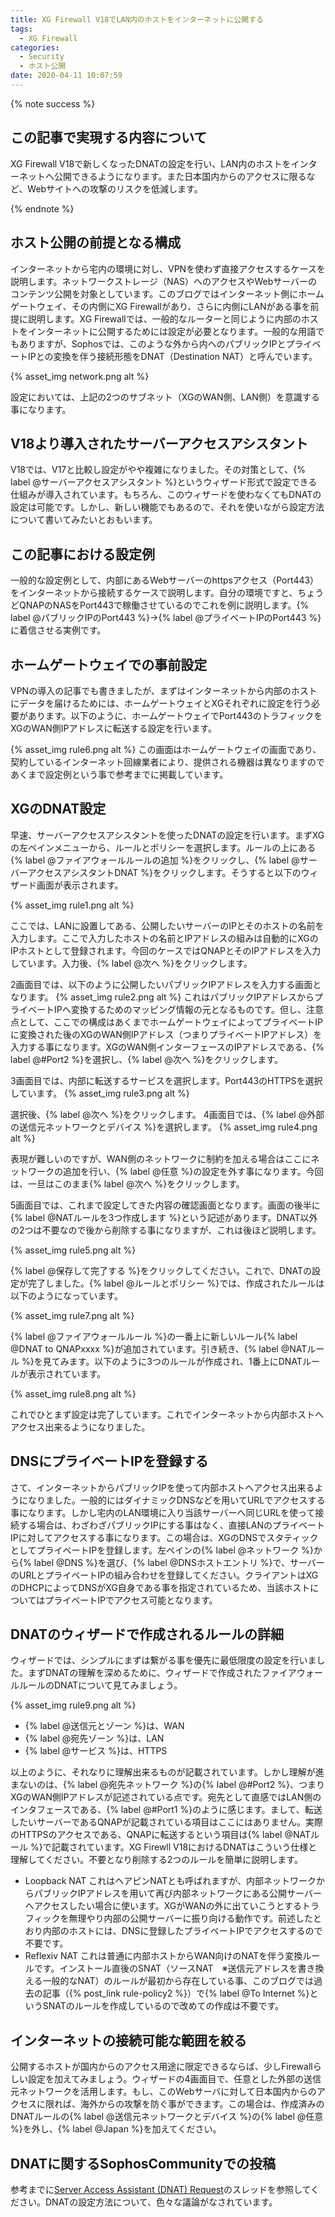 ```yaml
---
title: XG Firewall V18でLAN内のホストをインターネットに公開する
tags:
  - XG Firewall
categories:
  - Security
  - ホスト公開
date: 2020-04-11 10:07:59
---
```



{% note success  %}

## この記事で実現する内容について

XG Firewall V18で新しくなったDNATの設定を行い、LAN内のホストをインターネットへ公開できるようになります。また日本国内からのアクセスに限るなど、Webサイトへの攻撃のリスクを低減します。

{% endnote %}
<!-- more -->

## ホスト公開の前提となる構成

インターネットから宅内の環境に対し、VPNを使わず直接アクセスするケースを説明します。ネットワークストレージ（NAS）へのアクセスやWebサーバーのコンテンツ公開を対象としています。このブログではインターネット側にホームゲートウェイ、その内側にXG Firewallがあり、さらに内側にLANがある事を前提に説明します。XG Firewallでは、一般的なルーターと同じように内部のホストをインターネットに公開するためには設定が必要となります。一般的な用語でもありますが、Sophosでは、このような外から内へのパブリックIPとプライベートIPとの変換を伴う接続形態をDNAT（Destination NAT）と呼んでいます。

{% asset_img network.png alt %}

設定においては、上記の2つのサブネット（XGのWAN側、LAN側）を意識する事になります。

## V18より導入されたサーバーアクセスアシスタント

V18では、V17と比較し設定がやや複雑になりました。その対策として、{% label @サーバーアクセスアシスタント %}というウィザード形式で設定できる仕組みが導入されています。もちろん、このウィザードを使わなくてもDNATの設定は可能です。しかし、新しい機能でもあるので、それを使いながら設定方法について書いてみたいとおもいます。

## この記事における設定例

一般的な設定例として、内部にあるWebサーバーのhttpsアクセス（Port443）をインターネットから接続するケースで説明します。自分の環境ですと、ちょうどQNAPのNASをPort443で稼働させているのでこれを例に説明します。{% label @パブリックIPのPort443 %}→{% label @プライベートIPのPort443 %}に着信させる実例です。

## ホームゲートウェイでの事前設定

VPNの導入の記事でも書きましたが、まずはインターネットから内部のホストにデータを届けるためには、ホームゲートウェイとXGそれぞれに設定を行う必要があります。以下のように、ホームゲートウェイでPort443のトラフィックをXGのWAN側IPアドレスに転送する設定を行います。

{% asset_img rule6.png alt %}
この画面はホームゲートウェイの画面であり、契約しているインターネット回線業者により、提供される機器は異なりますのであくまで設定例という事で参考までに掲載しています。

## XGのDNAT設定

早速、サーバーアクセスアシスタントを使ったDNATの設定を行います。まずXGの左ペインメニューから、ルールとポリシーを選択します。ルールの上にある{% label @ファイアウォールルールの追加 %}をクリックし、{% label @サーバーアクセスアシスタントDNAT %}をクリックします。そうすると以下のウィザード画面が表示されます。

{% asset_img rule1.png alt %}

ここでは、LANに設置してある、公開したいサーバーのIPとそのホストの名前を入力します。ここで入力したホストの名前とIPアドレスの組みは自動的にXGのIPホストとして登録されます。今回のケースではQNAPとそのIPアドレスを入力しています。入力後、{% label @次へ %}をクリックします。

2画面目では、以下のように公開したいパブリックIPアドレスを入力する画面となります。
{% asset_img rule2.png alt %}
これはパブリックIPアドレスからプライベートIPへ変換するためのマッピング情報の元となるものです。但し、注意点として、ここでの構成はあくまでホームゲートウェイによってプライベートIPに変換された後のXGのWAN側IPアドレス（つまりプライベートIPアドレス）を入力する事になります。XGのWAN側インターフェースのIPアドレスである、{% label @#Port2 %}を選択し、{% label @次へ %}をクリックします。

3画面目では、内部に転送するサービスを選択します。Port443のHTTPSを選択しています。
{% asset_img rule3.png alt %}

選択後、{% label @次へ %}をクリックします。
4画面目では、{% label @外部の送信元ネットワークとデバイス %}を選択します。
{% asset_img rule4.png alt %}

表現が難しいのですが、WAN側のネットワークに制約を加える場合はここにネットワークの追加を行い、{% label @任意 %}の設定を外す事になります。今回は、一旦はこのまま{% label @次へ %}をクリックします。

5画面目では、これまで設定してきた内容の確認画面となります。画面の後半に{% label @NATルールを3つ作成します %}という記述があります。DNAT以外の2つは不要なので後から削除する事になりますが、これは後ほど説明します。

{% asset_img rule5.png alt %}

{% label @保存して完了する %}をクリックしてください。これで、DNATの設定が完了しました。{% label @ルールとポリシー %}では、作成されたルールは以下のようになっています。

{% asset_img rule7.png alt %}

{% label @ファイアウォールルール %}の一番上に新しいルール{% label @DNAT to QNAPxxxx %}が追加されています。引き続き、{% label @NATルール %}を見てみます。以下のように3つのルールが作成され、1番上にDNATルールが表示されています。

{% asset_img rule8.png alt %}

これでひとまず設定は完了しています。これでインターネットから内部ホストへアクセス出来るようになりました。

## DNSにプライベートIPを登録する

さて、インターネットからパブリックIPを使って内部ホストへアクセス出来るようになりました。一般的にはダイナミックDNSなどを用いてURLでアクセスする事になります。しかし宅内のLAN環境に入り当該サーバーへ同じURLを使って接続する場合は、わざわざパブリックIPにする事はなく、直接LANのプライベートIPに対してアクセスする事になります。この場合は、XGのDNSでスタティックとしてプライベートIPを登録します。左ペインの{% label @ネットワーク %}から{% label @DNS %}を選び、{% label @DNSホストエントリ %}で、サーバーのURLとプライベートIPの組み合わせを登録してください。クライアントはXGのDHCPによってDNSがXG自身である事を指定されているため、当該ホストについてはプライベートIPでアクセス可能となります。

## DNATのウィザードで作成されるルールの詳細

ウィザードでは、シンプルにまずは繋がる事を優先に最低限度の設定を行いました。まずDNATの理解を深めるために、ウィザードで作成されたファイアウォールルールのDNATについて見てみましょう。

{% asset_img rule9.png alt %}

- {% label @送信元とゾーン %}は、WAN
- {% label @宛先ゾーン %}は、LAN
- {% label @サービス %}は、HTTPS

以上のように、それなりに理解出来るものが記載されています。しかし理解が進まないのは、{% label @宛先ネットワーク %}の{% label @#Port2 %}、つまりXGのWAN側IPアドレスが記述されている点です。宛先として直感ではLAN側のインタフェースである、{% label @#Port1 %}のように感じます。まして、転送したいサーバーであるQNAPが記載されている項目はここにはありません。実際のHTTPSのアクセスである、QNAPに転送するという項目は{% label @NATルール %}で記載されています。XG Firewll V18におけるDNATはこういう仕様と理解してください。不要となり削除する2つのルールを簡単に説明します。

- Loopback NAT
 これはヘアピンNATとも呼ばれますが、内部ネットワークからパブリックIPアドレスを用いて再び内部ネットワークにある公開サーバーへアクセスしたい場合に使います。XGがWANの外に出ていこうとするトラフィックを無理やり内部の公開サーバーに振り向ける動作です。前述したとおり内部のホストには、DNSに登録したプライベートIPでアクセスするので不要です。
- Reflexiv NAT
 これは普通に内部ホストからWAN向けのNATを伴う変換ルールです。インストール直後のSNAT（ソースNAT　※送信元アドレスを書き換える一般的なNAT）のルールが最初から存在している事、このブログでは過去の記事（{% post_link rule-policy2 %}）で{% label @To Internet %}というSNATのルールを作成しているので改めての作成は不要です。

## インターネットの接続可能な範囲を絞る

公開するホストが国内からのアクセス用途に限定できるならば、少しFirewallらしい設定を加えてみましょう。ウィザードの4画面目で、任意とした外部の送信元ネットワークを活用します。もし、このWebサーバに対して日本国内からのアクセスに限れば、海外からの攻撃を防ぐ事ができます。この場合は、作成済みのDNATルールの{% label @送信元ネットワークとデバイス %}の{% label @任意 %}を外し、{% label @Japan %}を加えてください。


## DNATに関するSophosCommunityでの投稿

参考までに[Server Access Assistant (DNAT) Request](https://community.sophos.com/products/xg-firewall/sfos-eap/sfos-v18-early-access-program/f/feedback-and-issues/118045/server-access-assistant-dnat-request)のスレッドを参照してください。DNATの設定方法について、色々な議論がなされています。

